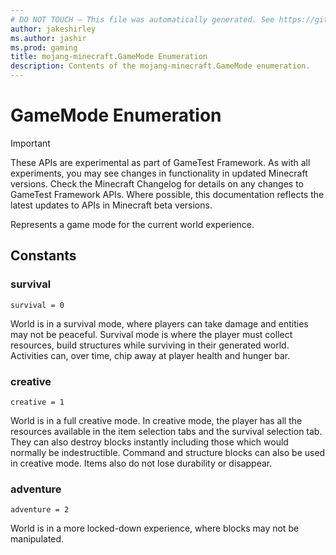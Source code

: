 ```yaml
---
# DO NOT TOUCH — This file was automatically generated. See https://github.com/Mojang/MinecraftScriptingApiDocsGenerator to modify descriptions, examples, etc.
author: jakeshirley
ms.author: jashir
ms.prod: gaming
title: mojang-minecraft.GameMode Enumeration
description: Contents of the mojang-minecraft.GameMode enumeration.
---
```

# GameMode Enumeration
>[!IMPORTANT]
>These APIs are experimental as part of GameTest Framework. As with all experiments, you may see changes in functionality in updated Minecraft versions. Check the Minecraft Changelog for details on any changes to GameTest Framework APIs. Where possible, this documentation reflects the latest updates to APIs in Minecraft beta versions.

Represents a game mode for the current world experience.

## Constants
### **survival**
`survival = 0`

World is in a survival mode, where players can take damage and entities may not be peaceful. Survival mode is where the player must collect resources, build structures while surviving in their generated world. Activities can, over time, chip away at player health and hunger bar.


### **creative**
`creative = 1`

World is in a full creative mode. In creative mode, the player has all the resources available in the item selection tabs and the survival selection tab. They can also destroy blocks instantly including those which would normally be indestructible. Command and structure blocks can also be used in creative mode. Items also do not lose durability or disappear.


### **adventure**
`adventure = 2`

World is in a more locked-down experience, where blocks may not be manipulated.


